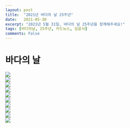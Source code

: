 ```yaml
---
layout: post
title:  "2021년 바다의 날 25주년"
date:   2021-05-30
excerpt: "2021년 5월 31일, 바다의 날 25주년을 함께해주세요!"
tags: [바다의날, 25주년, 카드뉴스, 임윤서]
comments: False
---
```

# 바다의 날
<img src="/assets/img/바다의날/001.jpg"><br>
<img src="/assets/img/바다의날/002.jpg"><br>
<img src="/assets/img/바다의날/003.jpg"><br>
<img src="/assets/img/바다의날/004.jpg"><br>
<img src="/assets/img/바다의날/005.jpg"><br>
<img src="/assets/img/바다의날/006.jpg"><br>
<img src="/assets/img/바다의날/007.jpg"><br>
<img src="/assets/img/바다의날/008.jpg"><br>
<img src="/assets/img/바다의날/009.jpg"><br>
<img src="/assets/img/바다의날/010.jpg"><br>